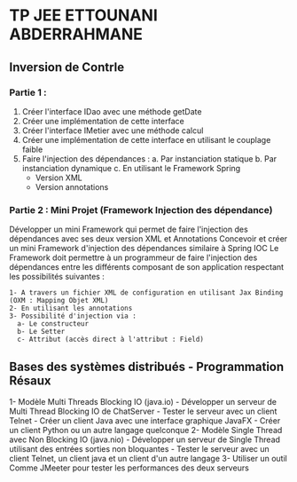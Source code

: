 # TP JEE ETTOUNANI ABDERRAHMANE
## Inversion de Contrle


### Partie 1 :
  1. Créer l'interface IDao avec une méthode getDate
  2. Créer une implémentation de cette interface 
  3. Créer l'interface IMetier avec une méthode calcul
  4. Créer une implémentation de cette interface en utilisant le couplage faible
  5. Faire l'injection des dépendances :
    a. Par instanciation statique
    b. Par instanciation dynamique
    c. En utilisant le Framework Spring
        - Version XML
        - Version annotations
### Partie 2 : Mini Projet (Framework Injection des dépendance)

Développer un mini Framework qui permet de faire l'injection des dépendances avec ses deux version XML et Annotations
Concevoir et créer un mini Framework d'injection des dépendances similaire à Spring IOC
Le Framework doit permettre à un programmeur de faire l'injection des dépendances entre les différents composant de son application respectant les possibilités suivantes : 
 
    1- A travers un fichier XML de configuration en utilisant Jax Binding (OXM : Mapping Objet XML)
    2- En utilisant les annotations
    3- Possibilité d'injection via :
      a- Le constructeur
      b- Le Setter
      c- Attribut (accès direct à l'attribut : Field)
## Bases des systèmes distribués - Programmation Résaux
  1-  Modèle Multi Threads Blocking IO (java.io)
        - Développer un serveur de Multi Thread Blocking IO de ChatServer
        - Tester le serveur avec un client Telnet
        - Créer un client Java avec une interface graphique JavaFX
        - Créer un client Python ou un autre langage quelconque
  2-  Modèle Single Thread avec Non Blocking IO (java.nio)
        - Développer un serveur de Single Thread  utilisant des entrées sorties non bloquantes 
        - Tester le serveur avec un client Telnet, un client java et un client d'un autre langage
  3- Utiliser un outil Comme JMeeter pour tester les performances des deux serveurs
